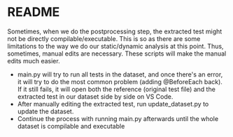 # README

Sometimes, when we do the postprocessing step, the extracted test might not be directly compilable/executable. This is so as there are
some limitations to the way we do our static/dynamic analysis at this point. Thus, sometimes, manual edits are necessary. These scripts
will make the manual edits much easier.

- main.py will try to run all tests in the dataset, and once there's an error, it will try to do the most common problem (adding
  @BeforeEach back). If it still fails, it will open both the reference (original test file) and the extracted test in our dataset
  side by side on VS Code.
- After manually editing the extracted test, run update_dataset.py to update the dataset.
- Continue the process with running main.py afterwards until the whole dataset is compilable and executable
